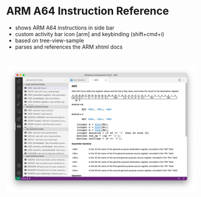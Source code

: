 # ARM A64 Instruction Reference

- shows ARM A64 instructions in side bar
- custom activity bar icon [arm] and keybinding (shift+cmd+i)
- based on tree-view-sample
- parses and references the ARM xhtml docs
<br>


![Image of arm extension](https://raw.githubusercontent.com/whiteout2/arm/main/media/arm_screenshot2.png?token=AJK64II64UYI7TJVCC7MXWLBV6AAE)


<!-- # Custom tree view samples

- Node dependencies view
- Json Outline view
- Ftp file explorer view

## Running the example

- Open this example in VS Code Insiders
- `npm install`
- `npm run compile`
- `F5` to start debugging -->
